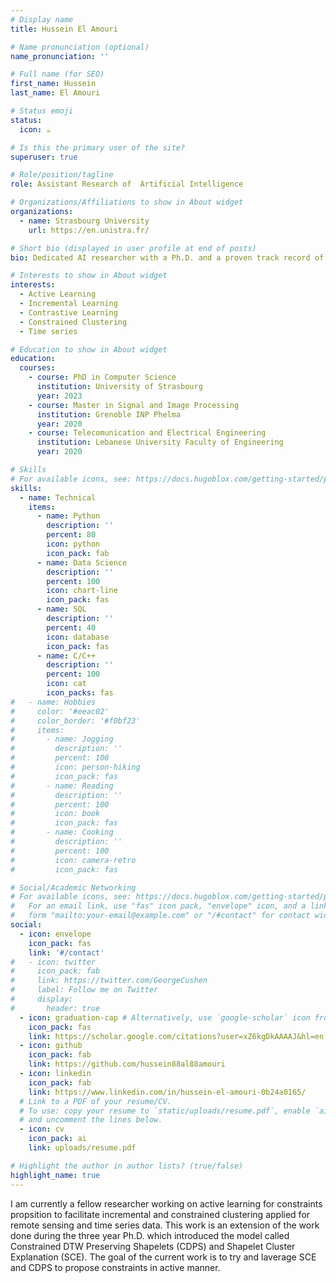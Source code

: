 ```yaml
---
# Display name
title: Hussein El Amouri

# Name pronunciation (optional)
name_pronunciation: ''

# Full name (for SEO)
first_name: Hussein
last_name: El Amouri

# Status emoji
status:
  icon: ☕️

# Is this the primary user of the site?
superuser: true

# Role/position/tagline
role: Assistant Research of  Artificial Intelligence

# Organizations/Affiliations to show in About widget
organizations:
  - name: Strasbourg University
    url: https://en.unistra.fr/

# Short bio (displayed in user profile at end of posts)
bio: Dedicated AI researcher with a Ph.D. and a proven track record of publications, driven to apply and investigate cutting-edge technology to world challenges.

# Interests to show in About widget
interests:
  - Active Learning
  - Incremental Learning
  - Contrastive Learning
  - Constrained Clustering
  - Time series

# Education to show in About widget
education:
  courses:
    - course: PhD in Computer Science
      institution: University of Strasbourg
      year: 2023
    - course: Master in Signal and Image Processing
      institution: Grenoble INP Phelma
      year: 2020
    - course: Telecomunication and Electrical Engineering
      institution: Lebanese University Faculty of Engineering
      year: 2020

# Skills
# For available icons, see: https://docs.hugoblox.com/getting-started/page-builder/#icons
skills:
  - name: Technical
    items:
      - name: Python
        description: ''
        percent: 80
        icon: python
        icon_pack: fab
      - name: Data Science
        description: ''
        percent: 100
        icon: chart-line
        icon_pack: fas
      - name: SQL
        description: ''
        percent: 40
        icon: database
        icon_pack: fas
      - name: C/C++
        description: ''
        percent: 100
        icon: cat
        icon_packs: fas
#   - name: Hobbies
#     color: '#eeac02'
#     color_border: '#f0bf23'
#     items:
#       - name: Jogging
#         description: ''
#         percent: 100
#         icon: person-hiking
#         icon_pack: fas
#       - name: Reading
#         description: ''
#         percent: 100
#         icon: book
#         icon_pack: fas
#       - name: Cooking
#         description: ''
#         percent: 100
#         icon: camera-retro
#         icon_pack: fas

# Social/Academic Networking
# For available icons, see: https://docs.hugoblox.com/getting-started/page-builder/#icons
#   For an email link, use "fas" icon pack, "envelope" icon, and a link in the
#   form "mailto:your-email@example.com" or "/#contact" for contact widget.
social:
  - icon: envelope
    icon_pack: fas
    link: '#/contact'
#   - icon: twitter
#     icon_pack: fab
#     link: https://twitter.com/GeorgeCushen
#     label: Follow me on Twitter
#     display:
#       header: true
  - icon: graduation-cap # Alternatively, use `google-scholar` icon from `ai` icon pack
    icon_pack: fas
    link: https://scholar.google.com/citations?user=xZ6kgDkAAAAJ&hl=en
  - icon: github
    icon_pack: fab
    link: https://github.com/hussein88al88amouri
  - icon: linkedin
    icon_pack: fab
    link: https://www.linkedin.com/in/hussein-el-amouri-0b24a0165/
  # Link to a PDF of your resume/CV.
  # To use: copy your resume to `static/uploads/resume.pdf`, enable `ai` icons in `params.yaml`,
  # and uncomment the lines below.
  - icon: cv
    icon_pack: ai
    link: uploads/resume.pdf

# Highlight the author in author lists? (true/false)
highlight_name: true
---
```


I am currently a fellow researcher working on active learning for constraints propsition to facilitate incremental and constrained clustering applied for remote sensing and time series data. This work is an extension of the work done during the three year Ph.D. which introduced the model called Constrained DTW Preserving Shapelets (CDPS) and Shapelet Cluster Explanation (SCE). The goal of the current work is to try and laverage SCE and CDPS to propose constraints in active manner.

